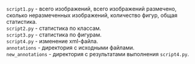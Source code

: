 ```script1.py``` - всего изображений, всего изображений размечено, сколько неразмеченных изображений, количество фигур, общая статистика.  
```script2.py``` - статистика по классам.  
```script3.py``` - статистика по фигурам.   
```script4.py``` - изменение xml-файла.  
```annotations``` - директория с исходными файлами.  
```new_annotations``` - директория с результатами выполнения ```script4.py```.